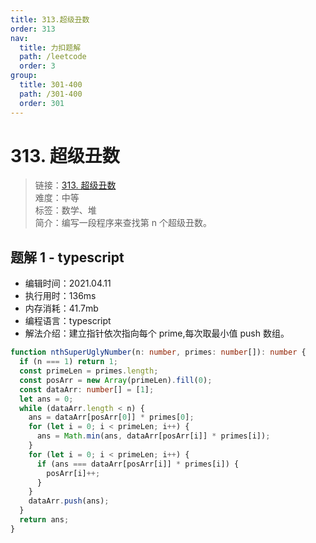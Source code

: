 ```yaml
---
title: 313.超级丑数
order: 313
nav:
  title: 力扣题解
  path: /leetcode
  order: 3
group:
  title: 301-400
  path: /301-400
  order: 301
---
```


# 313. 超级丑数

> 链接：[313. 超级丑数](https://leetcode-cn.com/problems/super-ugly-number/)  
> 难度：中等  
> 标签：数学、堆  
> 简介：编写一段程序来查找第 n 个超级丑数。

## 题解 1 - typescript

- 编辑时间：2021.04.11
- 执行用时：136ms
- 内存消耗：41.7mb
- 编程语言：typescript
- 解法介绍：建立指针依次指向每个 prime,每次取最小值 push 数组。

```typescript
function nthSuperUglyNumber(n: number, primes: number[]): number {
  if (n === 1) return 1;
  const primeLen = primes.length;
  const posArr = new Array(primeLen).fill(0);
  const dataArr: number[] = [1];
  let ans = 0;
  while (dataArr.length < n) {
    ans = dataArr[posArr[0]] * primes[0];
    for (let i = 0; i < primeLen; i++) {
      ans = Math.min(ans, dataArr[posArr[i]] * primes[i]);
    }
    for (let i = 0; i < primeLen; i++) {
      if (ans === dataArr[posArr[i]] * primes[i]) {
        posArr[i]++;
      }
    }
    dataArr.push(ans);
  }
  return ans;
}
```

